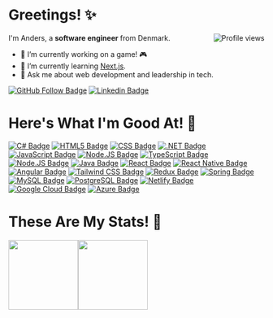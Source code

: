 # Greetings! ✨
<img src="https://gpvc.arturio.dev/anthy16" alt="Profile views" align='right'/> <a href="https://github.com/yashitanamdeo/anthy16/"></a>
I'm Anders, a **software engineer** from Denmark.

- 🔭 I’m currently working on a game! :video_game:
- 🌱 I’m currently learning [Next.js](https://nextjs.org/).
- 💬 Ask me about web development and leadership in tech.

[![GitHub Follow Badge](https://img.shields.io/github/followers/anthy16.svg?style=social&label=Follow&maxAge=2592000)]()
[![Linkedin Badge](https://img.shields.io/badge/-LinkedIn-blue?style=flat&logo=Linkedin&logoColor=white&link=https://www.linkedin.com/in/anders-kirsby-thygesen/)](https://www.linkedin.com/in/anders-kirsby-thygesen/)

# Here's What I'm Good At! :mechanical_arm:

[![C# Badge](https://img.shields.io/badge/C%23-239120?style=for-the-badge&logo=c-sharp&logoColor=white)]()
[![HTML5 Badge](https://img.shields.io/badge/HTML5-E34F26?style=for-the-badge&logo=html5&logoColor=white)]()
[![CSS Badge](https://img.shields.io/badge/CSS-239120?&style=for-the-badge&logo=css3&logoColor=white)]()
[![.NET Badge](https://img.shields.io/badge/.NET-5C2D91?style=for-the-badge&logo=.net&logoColor=white)]()
[![JavaScript Badge](https://img.shields.io/badge/JavaScript-F7DF1E?style=for-the-badge&logo=javascript&logoColor=black)]()
[![Node.JS Badge](https://img.shields.io/badge/Node.js-43853D?style=for-the-badge&logo=node.js&logoColor=white)]()
[![TypeScript Badge](https://img.shields.io/badge/TypeScript-007ACC?style=for-the-badge&logo=typescript&logoColor=white)]()
[![Node.JS Badge](https://img.shields.io/badge/Node.js-43853D?style=for-the-badge&logo=node.js&logoColor=white)]()
[![Java Badge](https://img.shields.io/badge/Java-ED8B00?style=for-the-badge&logo=java&logoColor=white)]()
[![React Badge](https://img.shields.io/badge/React-20232A?style=for-the-badge&logo=react&logoColor=61DAFB)]()
[![React Native Badge](	https://img.shields.io/badge/React_Native-20232A?style=for-the-badge&logo=react&logoColor=61DAFB)]()
[![Angular Badge](https://img.shields.io/badge/Angular-DD0031?style=for-the-badge&logo=angular&logoColor=white)]()
[![Tailwind CSS Badge](https://img.shields.io/badge/Tailwind_CSS-38B2AC?style=for-the-badge&logo=tailwind-css&logoColor=white)]()
[![Redux Badge](https://img.shields.io/badge/Redux-593D88?style=for-the-badge&logo=redux&logoColor=white)]()
[![Spring Badge](https://img.shields.io/badge/Spring-6DB33F?style=for-the-badge&logo=spring&logoColor=white)]()
[![MySQL Badge](https://img.shields.io/badge/MySQL-00000F?style=for-the-badge&logo=mysql&logoColor=white)]()
[![PostgreSQL Badge](https://img.shields.io/badge/PostgreSQL-316192?style=for-the-badge&logo=postgresql&logoColor=white)]()
[![Netlify Badge](https://img.shields.io/badge/Netlify-00C7B7?style=for-the-badge&logo=netlify&logoColor=white)]()
[![Google Cloud Badge](https://img.shields.io/badge/Google_Cloud-4285F4?style=for-the-badge&logo=google-cloud&logoColor=white)]()
[![Azure Badge](https://img.shields.io/badge/Microsoft_Azure-0089D6?style=for-the-badge&logo=microsoft-azure&logoColor=white)]()

# These Are My Stats! :1234:	
<a href="#"><img height="137px" src="https://github-readme-stats.vercel.app/api?username=anthy16&hide_title=true&hide_border=true&show_icons=true&include_all_commits=true&count_private=true&line_height=21&text_color=000&icon_color=000&bg_color=0,ea6161,ffc64d,fffc4d,52fa5a&theme=graywhite" /><!-- wi*quL3fcV --><img height="137px" src="https://github-readme-stats.vercel.app/api/top-langs/?username=anthy16&hide=html&hide_title=true&hide_border=true&layout=compact&langs_count=7&exclude_repo=comp426,Redventures-Movie-Quotes&text_color=000&icon_color=fff&bg_color=0,52fa5a,4dfcff,c64dff&theme=graywhite" /></a>
